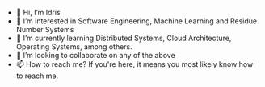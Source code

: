 - 👋 Hi, I’m Idris
- 👀 I’m interested in Software Engineering, Machine Learning and Residue Number Systems
- 🌱 I’m currently learning Distributed Systems, Cloud Architecture, Operating Systems, among others.
- 💞️ I’m looking to collaborate on any of the above
- 📫 How to reach me? If you're here, it means you most likely know how to reach me.

<!---
DeepIdris/DeepIdris is a ✨ special ✨ repository because its `README.md` (this file) appears on your GitHub profile.
You can click the Preview link to take a look at your changes.
--->
